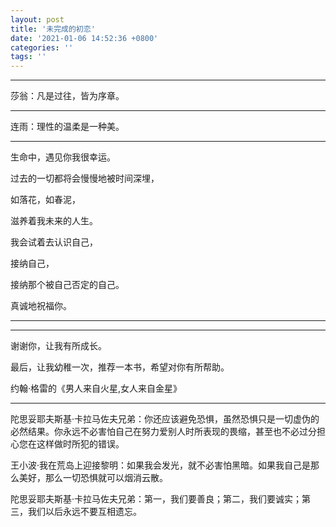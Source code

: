 ```yaml
---
layout: post
title: '未完成的初恋'
date: '2021-01-06 14:52:36 +0800'
categories: ''
tags: ''
---
```

- - -

莎翁：凡是过往，皆为序章。

- - -

连雨：理性的温柔是一种美。

- - -

生命中，遇见你我很幸运。

过去的一切都将会慢慢地被时间深埋，

如落花，如春泥，

滋养着我未来的人生。

我会试着去认识自己，

接纳自己，

接纳那个被自己否定的自己。

真诚地祝福你。

- - -

- - -

谢谢你，让我有所成长。

最后，让我幼稚一次，推荐一本书，希望对你有所帮助。

约翰·格雷的《男人来自火星,女人来自金星》

- - -



陀思妥耶夫斯基·卡拉马佐夫兄弟：你还应该避免恐惧，虽然恐惧只是一切虚伪的必然结果。你永远不必害怕自己在努力爱别人时所表现的畏缩，甚至也不必过分担心您在这样做时所犯的错误。

王小波·我在荒岛上迎接黎明：如果我会发光，就不必害怕黑暗。如果我自己是那么美好，那么一切恐惧就可以烟消云散。

陀思妥耶夫斯基·卡拉马佐夫兄弟：第一，我们要善良；第二，我们要诚实；第三，我们以后永远不要互相遗忘。
